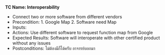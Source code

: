 **TC Name: Interoperability**
* Connect two or more software from different vendors
* Precondition: 1. Google Map 2. Software need Map
* Inputs: 
* Actions: Use different software to request function map from Google
* Expected Results: Software will interoperate with other certified product without any issues 
* Postconditions: ไม่ต้องมีก็ได้ครับ อาจารย์บอกมา
